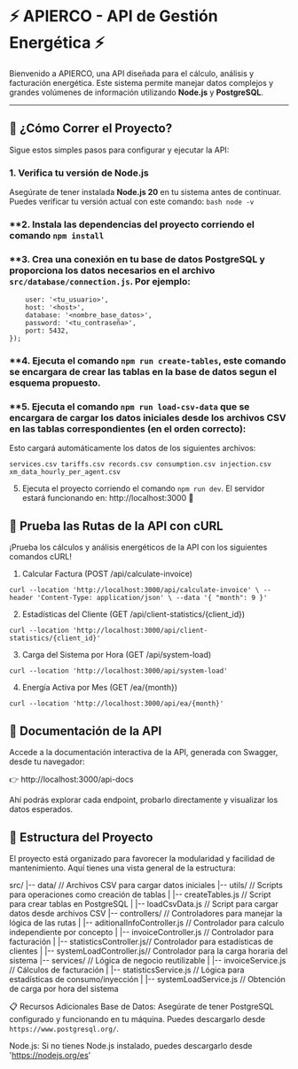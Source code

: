 # ⚡ APIERCO - API de Gestión Energética ⚡

Bienvenido a APIERCO, una API diseñada para el cálculo, análisis y facturación energética. Este sistema permite manejar datos complejos y grandes volúmenes de información utilizando **Node.js** y **PostgreSQL**.

---

## 🚀 ¿Cómo Correr el Proyecto?

Sigue estos simples pasos para configurar y ejecutar la API:

### **1. Verifica tu versión de Node.js**
Asegúrate de tener instalada **Node.js 20** en tu sistema antes de continuar. Puedes verificar tu versión actual con este comando: `bash node -v`

### **2. Instala las dependencias del proyecto corriendo el comando `npm install`

### **3. Crea una conexión en tu base de datos PostgreSQL y proporciona los datos necesarios en el archivo `src/database/connection.js`. Por ejemplo:

```const pool = new Pool({
    user: '<tu_usuario>',
    host: '<host>',
    database: '<nombre_base_datos>',
    password: '<tu_contraseña>',
    port: 5432,
});
```
### **4. Ejecuta el comando `npm run create-tables`, este comando se encargara de crear las tablas en la base de datos segun el esquema propuesto.

### **5. Ejecuta el comando `npm run load-csv-data` que se encargara de cargar los datos iniciales desde los archivos CSV en las tablas correspondientes (en el orden correcto): 

Esto cargará automáticamente los datos de los siguientes archivos:

`services.csv
tariffs.csv
records.csv
consumption.csv
injection.csv
xm_data_hourly_per_agent.csv
`

5. Ejecuta el proyecto corriendo el comando `npm run dev`. El servidor estará funcionando en: http://localhost:3000 🚀

## 🧪 Prueba las Rutas de la API con cURL

¡Prueba los cálculos y análisis energéticos de la API con los siguientes comandos cURL!

1. Calcular Factura (POST /api/calculate-invoice)

`curl --location 'http://localhost:3000/api/calculate-invoice' \
--header 'Content-Type: application/json' \
--data '{
    "month": 9
}'`

2. Estadísticas del Cliente (GET /api/client-statistics/{client_id})

`curl --location 'http://localhost:3000/api/client-statistics/{client_id}'`

3. Carga del Sistema por Hora (GET /api/system-load)

`curl --location 'http://localhost:3000/api/system-load'`

4. Energía Activa por Mes (GET /ea/{month})

`curl --location 'http://localhost:3000/api/ea/{month}'`


## 📖 Documentación de la API

Accede a la documentación interactiva de la API, generada con Swagger, desde tu navegador:

👉 http://localhost:3000/api-docs

Ahí podrás explorar cada endpoint, probarlo directamente y visualizar los datos esperados.

## 📂 Estructura del Proyecto

El proyecto está organizado para favorecer la modularidad y facilidad de mantenimiento. Aquí tienes una vista general de la estructura:

src/
|-- data/                      // Archivos CSV para cargar datos iniciales
|-- utils/                   // Scripts para operaciones como creación de tablas
|   |-- createTables.js        // Script para crear tablas en PostgreSQL
|   |-- loadCsvData.js         // Script para cargar datos desde archivos CSV
|-- controllers/               // Controladores para manejar la lógica de las rutas
|   |-- aditionalInfoController.js   // Controlador para calculo independiente por concepto
|   |-- invoiceController.js   // Controlador para facturación
|   |-- statisticsController.js// Controlador para estadísticas de clientes
|   |-- systemLoadController.js// Controlador para la carga horaria del sistema
|-- services/                  // Lógica de negocio reutilizable
|   |-- invoiceService.js      // Cálculos de facturación
|   |-- statisticsService.js   // Lógica para estadísticas de consumo/inyección
|   |-- systemLoadService.js   // Obtención de carga por hora del sistema


📋 Recursos Adicionales
Base de Datos:
Asegúrate de tener PostgreSQL configurado y funcionando en tu máquina. Puedes descargarlo desde `https://www.postgresql.org/`.

Node.js:
Si no tienes Node.js instalado, puedes descargarlo desde 'https://nodejs.org/es'